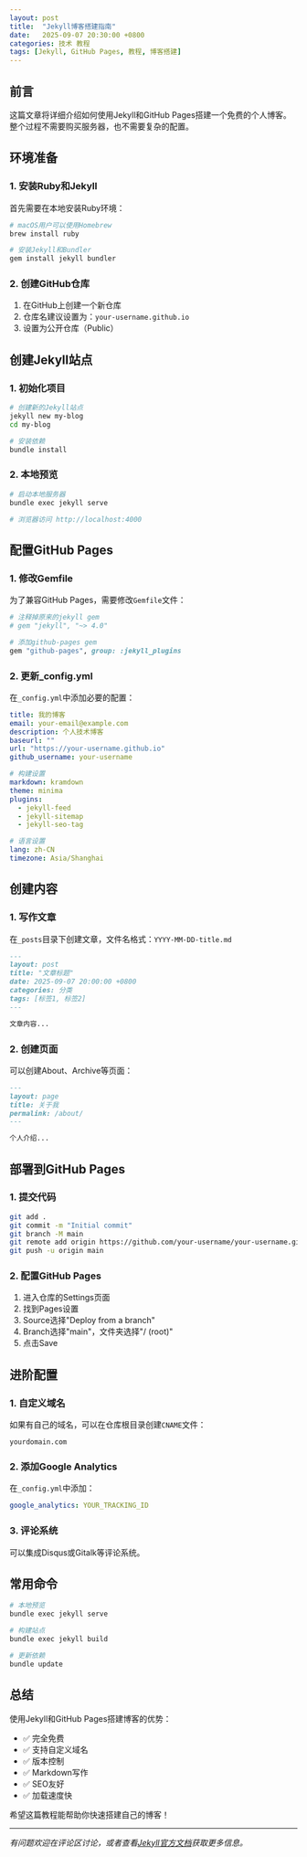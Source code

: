 ```yaml
---
layout: post
title:  "Jekyll博客搭建指南"
date:   2025-09-07 20:30:00 +0800
categories: 技术 教程
tags: [Jekyll, GitHub Pages, 教程, 博客搭建]
---
```


## 前言

这篇文章将详细介绍如何使用Jekyll和GitHub Pages搭建一个免费的个人博客。整个过程不需要购买服务器，也不需要复杂的配置。

## 环境准备

### 1. 安装Ruby和Jekyll

首先需要在本地安装Ruby环境：

```bash
# macOS用户可以使用Homebrew
brew install ruby

# 安装Jekyll和Bundler
gem install jekyll bundler
```

### 2. 创建GitHub仓库

1. 在GitHub上创建一个新仓库
2. 仓库名建议设置为：`your-username.github.io`
3. 设置为公开仓库（Public）

## 创建Jekyll站点

### 1. 初始化项目

```bash
# 创建新的Jekyll站点
jekyll new my-blog
cd my-blog

# 安装依赖
bundle install
```

### 2. 本地预览

```bash
# 启动本地服务器
bundle exec jekyll serve

# 浏览器访问 http://localhost:4000
```

## 配置GitHub Pages

### 1. 修改Gemfile

为了兼容GitHub Pages，需要修改`Gemfile`文件：

```ruby
# 注释掉原来的jekyll gem
# gem "jekyll", "~> 4.0"

# 添加github-pages gem
gem "github-pages", group: :jekyll_plugins
```

### 2. 更新_config.yml

在`_config.yml`中添加必要的配置：

```yaml
title: 我的博客
email: your-email@example.com
description: 个人技术博客
baseurl: ""
url: "https://your-username.github.io"
github_username: your-username

# 构建设置
markdown: kramdown
theme: minima
plugins:
  - jekyll-feed
  - jekyll-sitemap
  - jekyll-seo-tag

# 语言设置
lang: zh-CN
timezone: Asia/Shanghai
```

## 创建内容

### 1. 写作文章

在`_posts`目录下创建文章，文件名格式：`YYYY-MM-DD-title.md`

```markdown
---
layout: post
title: "文章标题"
date: 2025-09-07 20:00:00 +0800
categories: 分类
tags: [标签1, 标签2]
---

文章内容...
```

### 2. 创建页面

可以创建About、Archive等页面：

```markdown
---
layout: page
title: 关于我
permalink: /about/
---

个人介绍...
```

## 部署到GitHub Pages

### 1. 提交代码

```bash
git add .
git commit -m "Initial commit"
git branch -M main
git remote add origin https://github.com/your-username/your-username.github.io.git
git push -u origin main
```

### 2. 配置GitHub Pages

1. 进入仓库的Settings页面
2. 找到Pages设置
3. Source选择"Deploy from a branch"
4. Branch选择"main"，文件夹选择"/ (root)"
5. 点击Save

## 进阶配置

### 1. 自定义域名

如果有自己的域名，可以在仓库根目录创建`CNAME`文件：

```
yourdomain.com
```

### 2. 添加Google Analytics

在`_config.yml`中添加：

```yaml
google_analytics: YOUR_TRACKING_ID
```

### 3. 评论系统

可以集成Disqus或Gitalk等评论系统。

## 常用命令

```bash
# 本地预览
bundle exec jekyll serve

# 构建站点
bundle exec jekyll build

# 更新依赖
bundle update
```

## 总结

使用Jekyll和GitHub Pages搭建博客的优势：

- ✅ 完全免费
- ✅ 支持自定义域名
- ✅ 版本控制
- ✅ Markdown写作
- ✅ SEO友好
- ✅ 加载速度快

希望这篇教程能帮助你快速搭建自己的博客！

---

*有问题欢迎在评论区讨论，或者查看[Jekyll官方文档](https://jekyllrb.com/)获取更多信息。*